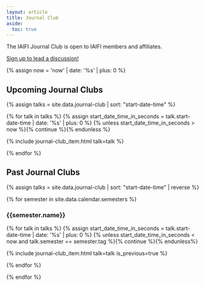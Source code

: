 ```yaml
---
layout: article
title: Journal Club
aside:
  toc: true
---
```


The IAIFI Journal Club is open to IAIFI members and affiliates. 

[Sign up to lead a discussion!](https://forms.gle/zfpT4QQdXg8tu6VB7)

{% assign now = 'now' | date: '%s' | plus: 0 %}

## Upcoming Journal Clubs
{% assign talks = site.data.journal-club | sort: "start-date-time" %}

{% for talk in talks %}
{% assign start_date_time_in_seconds = talk.start-date-time | date: '%s' | plus: 0 %}
{% unless start_date_time_in_seconds > now %}{% continue %}{% endunless %}

{% include journal-club_item.html talk=talk %}

{% endfor %}

## Past Journal Clubs
{% assign talks = site.data.journal-club | sort: "start-date-time" | reverse %}

{% for semester in site.data.calendar.semesters %}

### {{semester.name}}

{% for talk in talks %}
{% assign start_date_time_in_seconds = talk.start-date-time | date: '%s' | plus: 0 %}
{% unless start_date_time_in_seconds < now and talk.semester == semester.tag %}{% continue %}{% endunless%}

{% include journal-club_item.html talk=talk is_previous=true %}

{% endfor %}

{% endfor %}
